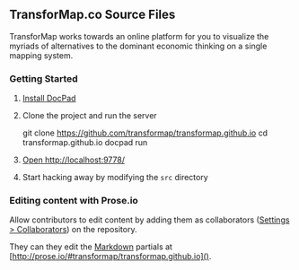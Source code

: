 ## TransforMap.co Source Files

TransforMap works towards an online platform for you to visualize the myriads of alternatives to the dominant economic thinking on a single mapping system.

### Getting Started

1. [Install DocPad](https://github.com/bevry/docpad)

2. Clone the project and run the server

	git clone https://github.com/transformap/transformap.github.io
	cd transformap.github.io
	docpad run

3. [Open http://localhost:9778/](http://localhost:9778/)

4. Start hacking away by modifying the `src` directory

### Editing content with Prose.io

Allow contributors to edit content by adding them as collaborators ([Settings > Collaborators](https://github.com/TransforMap/transformap.github.io/settings/collaboration)) on the repository.

They can they edit the [Markdown](https://daringfireball.net/projects/markdown/syntax) partials at [http://prose.io/#transformap/transformap.github.io]().